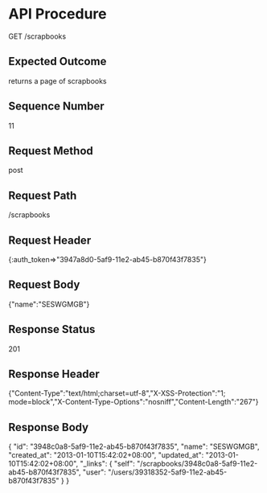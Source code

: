 # API Procedure
GET /scrapbooks
## Expected Outcome
returns a page of scrapbooks
## Sequence Number
11
## Request Method
post
## Request Path
/scrapbooks
## Request Header
{:auth_token=>"3947a8d0-5af9-11e2-ab45-b870f43f7835"}
## Request Body
{"name":"SESWGMGB"}

## Response Status
201
## Response Header
{"Content-Type":"text/html;charset=utf-8","X-XSS-Protection":"1; mode=block","X-Content-Type-Options":"nosniff","Content-Length":"267"}

## Response Body
{
  "id": "3948c0a8-5af9-11e2-ab45-b870f43f7835",
  "name": "SESWGMGB",
  "created_at": "2013-01-10T15:42:02+08:00",
  "updated_at": "2013-01-10T15:42:02+08:00",
  "_links": {
    "self": "/scrapbooks/3948c0a8-5af9-11e2-ab45-b870f43f7835",
    "user": "/users/39318352-5af9-11e2-ab45-b870f43f7835"
  }
}
